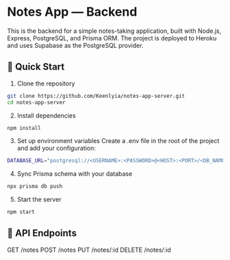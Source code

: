 # Notes App — Backend
This is the backend for a simple notes-taking application, built with Node.js, Express, PostgreSQL, and Prisma ORM. The project is deployed to Heroku and uses Supabase as the PostgreSQL provider.

## 🚀 Quick Start
1. Clone the repository
```bash
git clone https://github.com/Keenlyia/notes-app-server.git
cd notes-app-server
```
2. Install dependencies
```bash
npm install
```
3. Set up environment variables
Create a .env file in the root of the project and add your configuration:
```bash
DATABASE_URL="postgresql://<USERNAME>:<PASSWORD>@<HOST>:<PORT>/<DB_NAME>?pgbouncer=true"
```
4. Sync Prisma schema with your database
```bash
npx prisma db push
```
5. Start the server
```bash
npm start
```
## 📁 API Endpoints
GET /notes
POST /notes
PUT /notes/:id
DELETE /notes/:id
